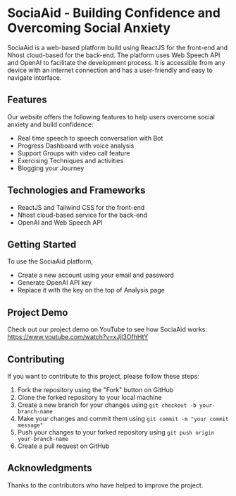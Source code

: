 # SociaAid - Building Confidence and Overcoming Social Anxiety

SociaAid is a web-based platform build using ReactJS for the front-end and Nhost cloud-based for the back-end. The platform uses Web Speech API and OpenAI to facilitate the development process. It is accessible from any device with an internet connection and has a user-friendly and easy to navigate interface.

## Features 

Our website offers the following features to help users overcome social anxiety and build confidence:

- Real time speech to speech conversation with Bot
- Progress Dashboard with voice analysis
- Support Groups with video call feature
- Exercising Techniques and activities
- Blogging your Journey

## Technologies and Frameworks

- ReactJS and Tailwind CSS for the front-end
- Nhost cloud-based service for the back-end
- OpenAI and Web Speech API

## Getting Started

To use the SociaAid platform, 

- Create a new account using your email and password
- Generate OpenAI API key
- Replace it with the key on the top of Analysis page

## Project Demo

Check out our project demo on YouTube to see how SociaAid works: https://www.youtube.com/watch?v=xJjl3OfhHtY

## Contributing

If you want to contribute to this project, please follow these steps:

1. Fork the repository using the "Fork" button on GitHub
2. Clone the forked repository to your local machine
3. Create a new branch for your changes using `git checkout -b your-branch-name`
4. Make your changes and commit them using `git commit -m "your commit message"`
5. Push your changes to your forked repository using `git push origin your-branch-name`
6. Create a pull request on GitHub

## Acknowledgments

Thanks to the contributors who have helped to improve the project.

